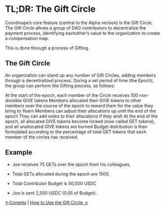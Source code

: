 # TL;DR: The Gift Circle

Coordinape’s core feature (central to the Alpha version) is the Gift Circle.  The Gift Circle allows a group of DAO contributors to decentralize the payment process, identifying eachother’s value to the organization to create a compensation map.

This is done through a process of Gifting.  

## The Gift Circle

An organization can stand up any number of Gift Circles, adding members through a decentralized process.  During a set period of time (the Epoch), the group can perform the Gifting process, as follows:

At the start of the epoch, each member of the Circle receives 100 non-divisible GIVE tokens
Members allocated their GIVE tokens to other members over the course of the epoch to reward them for the value they bring to Yearn
Members can adjust their allocations up until the end of the epoch
They can add notes to their allocations if they wish
At the end of the epoch, all allocated GIVE tokens become locked (now called GET tokens), and all unallocated GIVE tokens are burned
Budget distribution is then formulated according to the percentage of total GET tokens that each member of the circles has received.

## Example

* Joe receives 75 GETs over the epoch from his colleagues,
* Total GETs allocated during the epoch are 1500, 
* Total Contributor Budget is 50,000 USDC

* Joe is sent 2,500  USDC (0.05 of Budget).


[<-Conents](welcome.md) | [How to Use the Gift Circle ->](how_to_use_coordinape.md)

